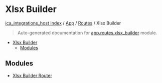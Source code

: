 # Xlsx Builder

[ica_integrations_host Index](../../../README.md#ica_integrations_host-index) / [App](../../index.md#app) / [Routes](../index.md#routes) / Xlsx Builder

> Auto-generated documentation for [app.routes.xlsx_builder](https://github.ibm.com/destiny/ica_integrations_host/blob/main/app/routes/xlsx_builder/__init__.py) module.

- [Xlsx Builder](#xlsx-builder)
  - [Modules](#modules)

## Modules

- [Xlsx Builder Router](./xlsx_builder_router.md)
